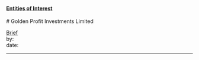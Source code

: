 #### [Entities of Interest](/list.html)
<link rel="stylesheet" type="text/css" href="../../assets/style.css">
# Golden Profit Investments Limited

[comment]: <> (Add/Remove information below as you want)
[comment]: <> (Markdown cheatsheet: https://github.com/adam-p/markdown-here/wiki/Markdown-Cheatsheet)
[Brief](Brief.md)  
by:  
date:  

---
[comment]: <> (Add your content here)